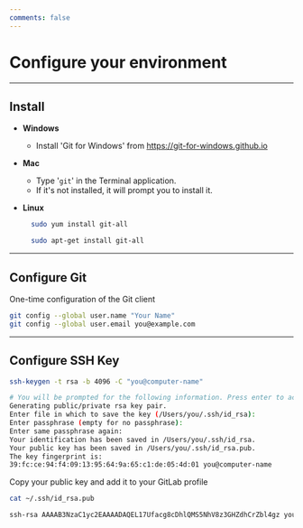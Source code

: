 ```yaml
---
comments: false
---
```


# Configure your environment

----------
## Install

- **Windows**
  - Install 'Git for Windows' from https://git-for-windows.github.io

- **Mac**
  - Type '`git`' in the Terminal application.
  - If it's not installed, it will prompt you to install it.

- **Linux**
  ```bash
    sudo yum install git-all
  ```
  ```bash
    sudo apt-get install git-all
  ```

----------

## Configure Git

One-time configuration of the Git client

```bash
git config --global user.name "Your Name"
git config --global user.email you@example.com
```

----------

## Configure SSH Key

```bash
ssh-keygen -t rsa -b 4096 -C "you@computer-name"
```

```bash
# You will be prompted for the following information. Press enter to accept the defaults. Defaults appear in parentheses.
Generating public/private rsa key pair.
Enter file in which to save the key (/Users/you/.ssh/id_rsa):
Enter passphrase (empty for no passphrase):
Enter same passphrase again:
Your identification has been saved in /Users/you/.ssh/id_rsa.
Your public key has been saved in /Users/you/.ssh/id_rsa.pub.
The key fingerprint is:
39:fc:ce:94:f4:09:13:95:64:9a:65:c1:de:05:4d:01 you@computer-name
```

Copy your public key and add it to your GitLab profile

```bash
cat ~/.ssh/id_rsa.pub
```

```bash
ssh-rsa AAAAB3NzaC1yc2EAAAADAQEL17Ufacg8cDhlQMS5NhV8z3GHZdhCrZbl4gz you@example.com
```
